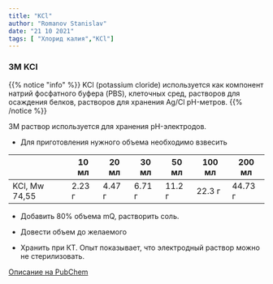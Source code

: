 ```yaml
---
title: "KCl"
author: "Romanov Stanislav"
date: "21 10 2021"
tags: [ "Хлорид калия","КСl"]
---
```


### 3M KCl

{{% notice "info" %}}
KCl (potassium cloride) используется как компонент натрий фосфатного буфера (PBS), клеточных сред, растворов для осаждения белков, растворов для хранения Ag/Cl pH-метров.
{{% /notice %}}

3М раствор используется для хранения pH-электродов.

-   Для приготовления нужного объема необходимо взвесить

|               | 10 мл  | 20 мл  | 30 мл  | 50 мл  | 100 мл | 200 мл  |
|---------------|--------|--------|--------|--------|--------|---------|
| KCl, Mw 74,55 | 2.23 г | 4.47 г | 6.71 г | 11.2 г | 22.3 г | 44.73 г |

-   Добавить 80% объема mQ, растворить соль.

-   Довести объем до желаемого

-   Хранить при КТ. Опыт показывает, что электродный раствор можно не стерилизовать.

[Описание на PubChem](https://pubchem.ncbi.nlm.nih.gov/compound/4873)
